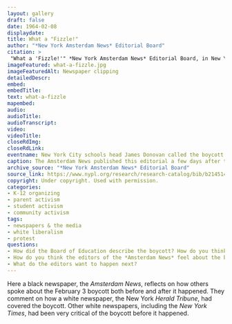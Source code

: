 ```yaml
--- 
layout: gallery
draft: false
date: 1964-02-08
displaydate: 
title: What a "Fizzle!"
author: "*New York Amsterdam News* Editorial Board"
citation: >
 "What a 'Fizzle!'" *New York Amsterdam News* Editorial Board, in New York City Civil Rights History Project, Accessed: [Month Day, Year], https://nyccivilrightshistory.org/gallery/what-a-fizzle.
imageFeatured: what-a-fizzle.jpg
imageFeaturedAlt: Newspaper clipping
detailedDescr: 
embed: 
embedTitle: 
text: what-a-fizzle
mapembed: 
audio: 
audioTitle: 
audioTranscript: 
video: 
videoTitle: 
closeRdImg: 
closeRdLink: 
eventname: New York City schools head James Donovan called the boycott "a fizzle."
caption: The Amsterdam News published this editorial a few days after the February 3 boycott.
archive_source: "*New York Amsterdam News* Editorial Board"
source_link: https://www.nypl.org/research/research-catalog/bib/b21451436
copyright: Under copyright. Used with permission.
categories: 
- K-12 organizing
- parent activism
- student activism
- community activism
tags: 
- newspapers & the media
- white liberalism
- protest
questions: 
- How did the Board of Education describe the boycott? How do you think boycotting students and organizers felt when they heard this? 
- How do you think the editors of the *Amsterdam News* feel about the boycott? What evidence do you see in the text? 
- What do the editors want to happen next?
--- 
```


Here a black newspaper, the *Amsterdam News*, reflects on how others spoke about the February 3 boycott both before and after it happened. They comment on how a white newspaper, the New York *Herald Tribune*, had covered the boycott. Other white newspapers, including the *New York Times*, had been very critical of the boycott before it happened.
